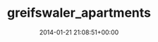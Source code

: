 ---
title:		"greifswaler_apartments"
type:		"photos"
mediatype:		"upload"
location:		"TBC"
date:		"2014-01-21 21:08:51+00:00"
album:		"city"
filename:		"greifswaler-apartments.md"
series:		""
cl_public_id:		"city/greifswaler_apartments"
cl_version:		1497000303
format:		"tiff"
bytes:		4736832
width:		2560
height:		1440
colours:
- "#ABC0DE"
- "#5A6367"
- "#3F4548"
- "#A2BADC"
- "#383B41"
- "#494741"
- "#25313B"
- "#28323F"
- "#4E6476"
- "#5F6562"
- "#4B6078"
- "#C8D9E2"
exposure_mode:		"Manual"
program:		"Manual"
aperture:		"5.0"
focal_length:		"116.0 mm"
iso:		"50"
shutter_speed:		"30"
metering:		"Multi-segment"
flash:		"Off, Did not fire"
white_balance:		"Custom"
colour_temp:		"2050"
has_crop:		"true"
orientation:		"Horizontal (normal)"
camera_model:		"NIKON D800"
lens_info:		"70-200mm f/2.8"
artist:		"No artist info"
x_resolution:		"300"
y_resolution:		"300"
---